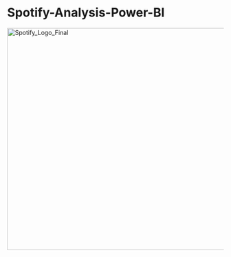 # Spotify-Analysis-Power-BI


<img width="1600" height="517" alt="Spotify_Logo_Final" src="https://github.com/user-attachments/assets/760c88e4-bb2a-4091-8017-3f94c81124b3" />
